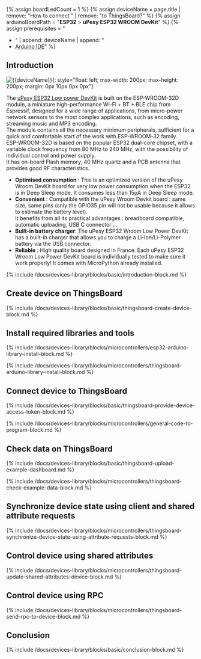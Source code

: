 
{% assign boardLedCount = 1 %}
{% assign deviceName = page.title | remove: "How to connect " | remove: "to ThingsBoard?" %}
{% assign arduinoBoardPath = "**ESP32** > **uPesy ESP32 WROOM DevKit**" %}
{% assign prerequisites = "
- " | append: deviceName | append: "
- [Arduino IDE](https://www.arduino.cc/en/software)"
  %}

## Introduction

![{{deviceName}}](https://img.tbqa.cloud/devices-library/{{page.deviceImageFileName}}){: style="float: left; max-width: 200px; max-height: 200px; margin: 0px 10px 0px 0px"}

The [uPesy ESP32 Low power DevKit](https://www.upesy.com/products/upesy-esp32-wroom-low-power-devkit) is built on the ESP-WROOM-32D module, a miniature high-performance Wi-Fi + BT + BLE chip from Espressif, designed for a wide range of applications, from micro-power network sensors to the most complex applications, such as encoding, streaming music and MP3 encoding.  
The module contains all the necessary minimum peripherals, sufficient for a quick and comfortable start of the work with ESP-WROOM-32 family.  
ESP-WROOM-32D is based on the popular ESP32 dual-core chipset, with a variable clock frequency from 80 MHz to 240 MHz, with the possibility of individual control and power supply.  
It has on-board Flash memory, 40 MHz quartz and a PCB antenna that provides good RF characteristics.

- **Optimised consumption** : This is an optimized version of the uPesy Wroom DevKit board for very low power consumption when the ESP32 is in Deep Sleep mode. It consumes less than 15µA in Deep Sleep mode.  
- **Convenient** : Compatible with the uPesy Wroom Devkit board : same size, same pins (only the GPIO35 pin will not be usable because it allows to estimate the battery level).  
  It benefits from all its practical advantages : breadboard compatible, automatic uploading, USB C connector ...  
- **Built-in battery charger**: The uPesy ESP32 Wroom Low Power DevKit has a built-in charger that allows you to charge a Li-Ion/Li-Polymer battery via the USB connector.  
- **Reliable** : High quality board designed in France. Each uPesy ESP32 Wroom Low Power DevKit board is individually tested to make sure it work properly! It comes with MicroPython already installed.  

{% include /docs/devices-library/blocks/basic/introduction-block.md %}

## Create device on ThingsBoard

{% include /docs/devices-library/blocks/basic/thingsboard-create-device-block.md %}

## Install required libraries and tools

{% include /docs/devices-library/blocks/microcontrollers/esp32-arduino-library-install-block.md %}

{% include /docs/devices-library/blocks/microcontrollers/thingsboard-arduino-library-install-block.md %}

## Connect device to ThingsBoard

{% include /docs/devices-library/blocks/basic/thingsboard-provide-device-access-token-block.md %}

{% include /docs/devices-library/blocks/microcontrollers/general-code-to-program-block.md %}

## Check data on ThingsBoard

{% include /docs/devices-library/blocks/basic/thingsboard-upload-example-dashboard.md %}

{% include /docs/devices-library/blocks/microcontrollers/thingsboard-check-example-data-block.md %}

## Synchronize device state using client and shared attribute requests

{% include /docs/devices-library/blocks/microcontrollers/thingsboard-synchronize-device-state-using-attribute-requests-block.md %}

## Control device using shared attributes

{% include /docs/devices-library/blocks/microcontrollers/thingsboard-update-shared-attributes-device-block.md %}

## Control device using RPC

{% include /docs/devices-library/blocks/microcontrollers/thingsboard-send-rpc-to-device-block.md %}

## Conclusion

{% include /docs/devices-library/blocks/basic/conclusion-block.md %}
